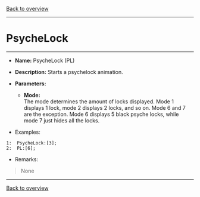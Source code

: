 [Back to overview](index.md)

---
# PsycheLock
---
- **Name:** PsycheLock (PL)
- **Description:** Starts a psychelock animation.
- **Parameters:**
  - **Mode:**  
    The mode determines the amount of locks displayed. Mode 1 displays 1 lock, mode 2 displays 2 locks, and so on. Mode 6 and 7 are the exception. Mode 6 displays 5 black psyche locks, while mode 7 just hides all the locks.

- Examples:
```
1:  PsycheLock:[3];
2:  PL:[6];
```

- Remarks:
> None

---
[Back to overview](index.md)